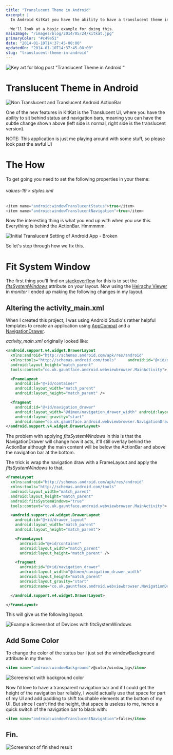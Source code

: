 ```yaml
---
title: "Translucent Theme in Android"
excerpt: |
  In Android KitKat you have the ability to have a translucent theme in your app so you can style notification bar and navigation bar.

  We'll look at a basic example for doing this.
mainImage: "/images/blog/2014/05/24/kitkat.jpg"
primaryColor: "#c49e51"
date: "2014-01-10T14:37:45-08:00"
updatedOn: "2014-01-10T14:37:45-08:00"
slug: "translucent-theme-in-android"
---
```

![Key art for blog post "Translucent Theme in Android "](/images/blog/2014/05/24/kitkat.jpg)

# Translucent Theme in Android

![Non Translucent and Translucent Android ActionBar](/images/blog/2014/01/device-2014-01-10-1.png "605")

One of the new features in KitKat is the Translucent UI, where you have the ability to sit behind status and navigation bars, meaning you can have the subtle change shown above (left side is normal, right side is the translucent version).

NOTE: This application is just me playing around with some stuff, so please look past the awful UI

# The How

To get going you need to set the following properties in your theme:

###### values-19 > styles.xml

```java
<item name="android:windowTranslucentStatus">true</item>
<item name="android:windowTranslucentNavigation">true</item>
```

Now the interesting thing is what you end up with when you use this. Everything is behind the ActionBar. Hmmmmm.

![Initial Translucent Setting of Android App - Broken](/images/blog/2014/01/device-2014-01-10-120346vjggjgjgj.png "1024")

So let's step through how we fix this.

# Fit System Window

The first thing you'll find on [stackoverflow](http://stackoverflow.com) for this is to set the _[fitsSystemWindows](http://developer.android.com/reference/android/view/View.html#attr_android:fitsSystemWindows)_ attribute on your layout. Now using the [Heirachy Viewer](http://developer.android.com/tools/debugging/debugging-ui.html) in _monitor_ I ended up making the following changes in my layout.

## Altering the activity_main.xml

When I created this project, I was using Android Studio's rather helpful templates to create an application using [AppCompat](http://developer.android.com/tools/support-library/features.html#v7-appcompat) and a [NavigationDrawer](http://developer.android.com/design/patterns/navigation-drawer.html).

_activity_main.xml_ originally looked like:

```xml
<android.support.v4.widget.DrawerLayout
  xmlns:android="http://schemas.android.com/apk/res/android"
  xmlns:tools="http://schemas.android.com/tools"     android:id="@+id/drawer_layout" android:layout_width="match_parent"
  android:layout_height="match_parent"
  tools:context="co.uk.gauntface.android.webviewbrowser.MainActivity">

  <FrameLayout
    android:id="@+id/container"
    android:layout_width="match_parent"
    android:layout_height="match_parent" />

  <fragment
    android:id="@+id/navigation_drawer"
    android:layout_width="@dimen/navigation_drawer_width" android:layout_height="match_parent"
    android:layout_gravity="start"
    android:name="co.uk.gauntface.android.webviewbrowser.NavigationDrawerFragment" />
</android.support.v4.widget.DrawerLayout>
```

The problem with applying _fitsSystemWindows_ in this is that the NavigationDrawer will change how it acts, it'll still overlay behind the ActionBar although the main content will be below the ActionBar and above the navigation bar at the bottom.

The trick is wrap the navigation draw with a FrameLayout and apply the _fitsSystemWindows_ to that.

```xml
<FrameLayout
  xmlns:android="http://schemas.android.com/apk/res/android"
  xmlns:tools="http://schemas.android.com/tools"
  android:layout_width="match_parent"
  android:layout_height="match_parent"
  android:fitsSystemWindows="true"
  tools:context="co.uk.gauntface.android.webviewbrowser.MainActivity">

  <android.support.v4.widget.DrawerLayout
    android:id="@+id/drawer_layout"
    android:layout_width="match_parent"
    android:layout_height="match_parent">

    <FrameLayout
      android:id="@+id/container"
      android:layout_width="match_parent"
      android:layout_height="match_parent" />

    <fragment
      android:id="@+id/navigation_drawer"
      android:layout_width="@dimen/navigation_drawer_width"
      android:layout_height="match_parent"
      android:layout_gravity="start"
      android:name="co.uk.gauntface.android.webviewbrowser.NavigationDrawerFragment" />

  </android.support.v4.widget.DrawerLayout>

</FrameLayout>
```

This will give us the following layout.

![Example Screenshot of Devices with fitsSystemWindows](/images/blog/2014/01/device-2014-01-10-120346vjggjgjgvvvvvj.png "1024")

## Add Some Color

To change the color of the status bar I just set the windowBackground attribute in my theme.

```xml
<item name="android:windowBackground">@color/window_bg</item>
```

![Screenshot with background color](/images/blog/2014/01/device-2014-01-10-135355.png "605")

Now I’d love to have a transparent navigation bar and if I could get the height of the navigation bar reliably, I would actually use that space for part of my UI and add padding to shift touchable elements at the bottom of my UI. But since I can’t find the height, that space is useless to me, hence a quick switch of the navigation bar to black with:

```xml
<item name="android:windowTranslucentNavigation">false</item>
```

## Fin.

![Screenshot of finished result](/images/blog/2014/01/device-2014-01-10-135834.png "605")
